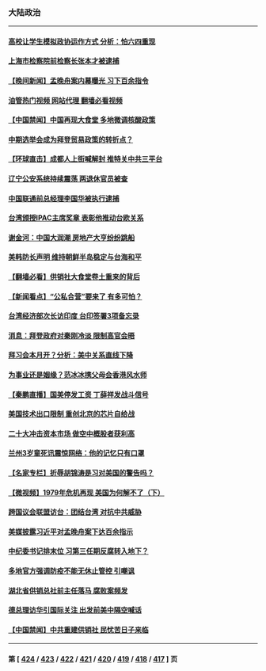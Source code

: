 ### 大陆政治
---
#### [高校让学生模拟政协运作方式 分析：怕六四重现](../../pages/ncid277/n13859252.md?11050045) 
#### [上海市检察院前检察长张本才被逮捕](../../pages/ncid277/n13859434.md?11050045) 
#### [【晚间新闻】孟晚舟案内幕曝光 习下百余指令](../../pages/ncid277/n13859447.md?11050045) 
#### [油管热门视频 网站代理 翻墙必看视频](http://132.145.103.77:81/youtube.html?11050045)
#### [【中国禁闻】中国再现大食堂 多地微调核酸政策](../../pages/ncid277/n13859054.md?11050045) 
#### [中期选举会成为拜登贸易政策的转折点？](../../pages/ncid277/n13859073.md?11050045) 
#### [【环球直击】成都人上街喊解封 推特关中共三平台](../../pages/ncid277/n13859014.md?11050045) 
#### [辽宁公安系统持续震荡 两退休官员被查](../../pages/ncid277/n13859387.md?11050045) 
#### [中国联通前总经理李国华被执行逮捕](../../pages/ncid277/n13859388.md?11050045) 
#### [台湾颁授IPAC主席奖章 表彰他推动台欧关系](../../pages/ncid277/n13859385.md?11050045) 
#### [谢金河：中国大润潮 房地产大亨纷纷跳船](../../pages/ncid277/n13859347.md?11050045) 
#### [美韩防长声明 维持朝鲜半岛稳定与台海和平](../../pages/ncid277/n13859286.md?11050045) 
#### [【翻墙必看】供销社大食堂卷土重来的背后](../../pages/ncid277/n13859255.md?11050045) 
#### [【新闻看点】“公私合营”要来了 有多可怕？](../../pages/ncid277/n13859093.md?11050045) 
#### [台湾经济部次长访印度 台印签署3项备忘录](../../pages/ncid277/n13859168.md?11050045) 
#### [消息：拜登政府对秦刚冷淡 限制高官会晤](../../pages/ncid277/n13859038.md?11050045) 
#### [拜习会本月开？分析：美中关系直线下降](../../pages/ncid277/n13858925.md?11050045) 
#### [为事业还是姻缘？范冰冰携父母会香港风水师](../../pages/ncid277/n13859048.md?11050045) 
#### [【秦鹏直播】国美停发工资 丁薛祥发战斗信号](../../pages/ncid277/n13859067.md?11050045) 
#### [美国技术出口限制 重创北京的芯片自给战](../../pages/ncid277/n13859009.md?11050045) 
#### [二十大冲击资本市场 做空中概股者获利高](../../pages/ncid277/n13858605.md?11050045) 
#### [兰州3岁童死讯震惊网络：他的记忆只有口罩](../../pages/ncid277/n13858905.md?11050045) 
#### [【名家专栏】折辱胡锦涛是习对美国的警告吗？](../../pages/ncid277/n13858797.md?11050045) 
#### [【微视频】1979年危机再现 美国为何解不了（下）](../../pages/ncid277/n13858870.md?11050045) 
#### [跨国议会联盟访台：团结台湾 对抗中共威胁](../../pages/ncid277/n13858593.md?11050045) 
#### [美媒披露习近平对孟晚舟案下达百余指示](../../pages/ncid277/n13858323.md?11050045) 
#### [中纪委书记排末位 习第三任期反腐转入地下？](../../pages/ncid277/n13858627.md?11050045) 
#### [多地官方强调防疫不能无休止管控 引嘲讽](../../pages/ncid277/n13858596.md?11050045) 
#### [湖北省供销总社前主任落马 腐败案频发](../../pages/ncid277/n13858574.md?11050045) 
#### [德总理访华引国际关注 出发前美中隔空喊话](../../pages/ncid277/n13858611.md?11050045) 
#### [【中国禁闻】中共重建供销社 民忧苦日子来临](../../pages/ncid277/n13858160.md?11050045) 

---
#### 第 [ [424](./424.md?11050045) / [423](./423.md?11050045) / [422](./422.md?11050045) / [421](./421.md?11050045) / [420](./420.md?11050045) / [419](./419.md?11050045) / [418](./418.md?11050045) / [417](./417.md?11050045) ] 页

